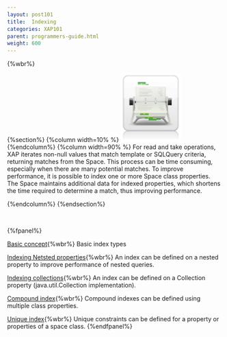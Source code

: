 ```yaml
---
layout: post101
title:  Indexing
categories: XAP101
parent: programmers-guide.html
weight: 600
---
```


{%wbr%}

{%section%}
{%column width=10% %}
![data-access.jpg](/attachment_files/subject/index.png)
{%endcolumn%}
{%column width=90% %}
For read and take operations, XAP iterates non-null values that match template or SQLQuery criteria, returning matches from the Space. This process can be time consuming, especially when there are many potential matches. To improve performance, it is possible to index one or more Space class properties. The Space maintains additional data for indexed properties, which shortens the time required to determine a match, thus improving performance.

{%endcolumn%}
{%endsection%}

<br>


{%fpanel%}

[Basic concept](./indexing.html){%wbr%}
Basic index types

[Indexing Netsted properties](./indexing-nested-properties.html){%wbr%}
An index can be defined on a nested property to improve performance of nested queries.

[Indexing collections](./indexing-collections.html){%wbr%}
An index can be defined on a Collection property (java.util.Collection implementation).

[Compound index](./indexing-compound.html){%wbr%}
Compound indexes can be defined using multiple class properties.

[Unique index](./indexing-unique.html){%wbr%}
Unique constraints can be defined for a property or properties of a space class.
{%endfpanel%}
